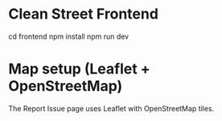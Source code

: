 # Clean Street Frontend

cd frontend
npm install
npm run dev

# Map setup (Leaflet + OpenStreetMap)
The Report Issue page uses Leaflet with OpenStreetMap tiles.


